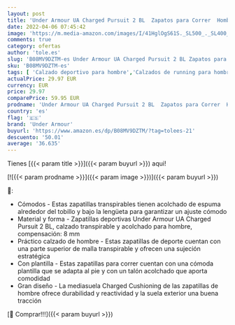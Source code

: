 ```yaml
---
layout: post
title: 'Under Armour UA Charged Pursuit 2 BL  Zapatos para Correr  Hombre  Negro  Black / Black / White   41 EU'
date: 2022-04-06 07:45:42
image: 'https://m.media-amazon.com/images/I/41HglOgS61S._SL500_._SL400_.jpg'
comments: true
category: ofertas
author: 'tole.es'
slug: 'B08MV9DZTM-es Under Armour UA Charged Pursuit 2 BL Zapatos para Correr...'
sku: 'B08MV9DZTM-es'
tags: [ 'Calzado deportivo para hombre','Calzados de running para hombre','Calzados para correr en asfalto para hombre','Zapatillas y calzado deportivo para hombre','Zapatos','Zapatos para hombre','Zapatos y complementos','under armour','zapatos', ]
actualPrice: 29.97 EUR
currency: EUR
price: 29.97
comparePrice: 59.95 EUR
prodname: 'Under Armour UA Charged Pursuit 2 BL  Zapatos para Correr  Hombre  Negro  Black / Black / White   41 EU'
country: 'es'
flag: '🇪🇸'
brand: 'Under Armour'
buyurl: 'https://www.amazon.es/dp/B08MV9DZTM/?tag=tolees-21'
descuento: '50.01'
average: '36.635'
---
```


Tienes [{{< param title >}}]({{< param buyurl >}}) aqui!

[![{{< param prodname >}}]({{< param image >}})]({{< param buyurl >}})

🔎:

- Cómodos - Estas zapatillas transpirables tienen acolchado de espuma alrededor del tobillo y bajo la lengüeta para garantizar un ajuste cómodo
- Material y forma - Zapatillas deportivas Under Armour UA Charged Pursuit 2 BL, calzado transpirable y acolchado para hombre, compensación: 8 mm
- Práctico calzado de hombre - Estas zapatillas de deporte cuentan con una parte superior de malla transpirable y ofrecen una sujeción estratégica
- Con plantilla - Estas zapatillas para correr cuentan con una cómoda plantilla que se adapta al pie y con un talón acolchado que aporta comodidad
- Gran diseño - La mediasuela Charged Cushioning de las zapatillas de hombre ofrece durabilidad y reactividad y la suela exterior una buena tracción

[🛒 Comprar!!!]({{< param buyurl >}})
